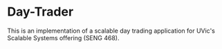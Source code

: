 # Day-Trader

This is an implementation of a scalable day trading application for UVic's Scalable Systems offering (SENG 468).
